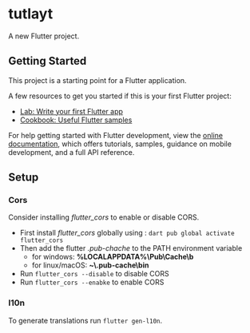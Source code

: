 # tutlayt

A new Flutter project.

## Getting Started

This project is a starting point for a Flutter application.

A few resources to get you started if this is your first Flutter project:

- [Lab: Write your first Flutter app](https://docs.flutter.dev/get-started/codelab)
- [Cookbook: Useful Flutter samples](https://docs.flutter.dev/cookbook)

For help getting started with Flutter development, view the
[online documentation](https://docs.flutter.dev/), which offers tutorials,
samples, guidance on mobile development, and a full API reference.


## Setup

### Cors
Consider installing  *flutter_cors* to enable or disable CORS.
* First install *flutter_cors* globally using : `dart pub global activate flutter_cors`
* Then add the flutter *.pub-chache* to the PATH environment variable
  * for windows: **%LOCALAPPDATA%\Pub\Cache\b**
  * for linux/macOS: **~\\.pub-cache\bin** <!---TODO check the path is correct-->
* Run `flutter_cors --disable` to disable CORS
* Run `flutter_cors --enabke` to enable CORS

### l10n
To generate translations run `flutter gen-l10n`. 